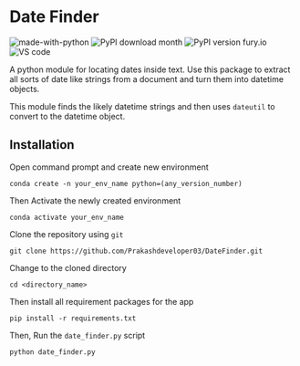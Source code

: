 # Date Finder
![made-with-python](https://img.shields.io/badge/Made%20with-Python-1f425f.svg)
![PyPI download month](https://img.shields.io/pypi/dm/datefinder.svg)
![PyPI version fury.io](https://badge.fury.io/py/datefinder.svg)
![VS code](https://img.shields.io/badge/-Visual_Studio_Code-0078D4?logo=visual%20studio%20code&logoColor=white)

A python module for locating dates inside text. Use this package to extract all sorts of date like strings from a document and turn them into datetime objects.

This module finds the likely datetime strings and then uses `dateutil` to convert to the datetime object.

## Installation
Open command prompt and create new environment
```
conda create -n your_env_name python=(any_version_number)
```
Then Activate the newly created environment
```
conda activate your_env_name
```
Clone the repository using `git`
```
git clone https://github.com/Prakashdeveloper03/DateFinder.git
```
Change to the cloned directory
```
cd <directory_name>
```
Then install all requirement packages for the app
```
pip install -r requirements.txt
```
Then, Run the `date_finder.py` script
```
python date_finder.py
```